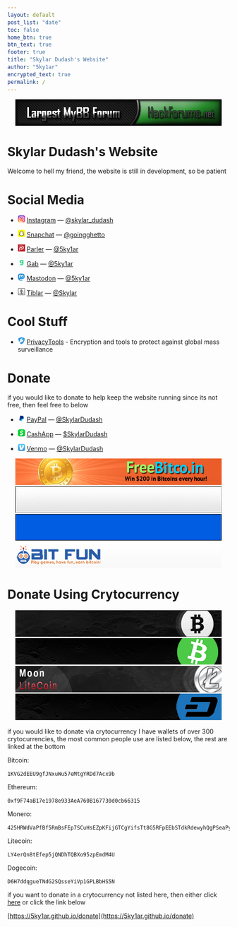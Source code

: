 ```yaml
---
layout: default
post_list: "date"
toc: false
home_btn: true
btn_text: true
footer: true
title: "Skylar Dudash's Website"
author: "5ky1ar"
encrypted_text: true
permalink: /
---
```


<p style="text-align:center;">
<a href="https://hackforums.net/member.php?action=register&referrer=4821228"><img src="https://raw.githubusercontent.com/5ky1ar/5ky1ar.github.io/master/assets/img/hackforums.gif" alt="HackForums - The #1 Best Hacking Forum"></a>
</p>

# Skylar Dudash's Website  

Welcome to hell my friend, the website is still in development, so be patient

# Social Media

<ul>
<p><li><img src="https://raw.githubusercontent.com/5ky1ar/5ky1ar.github.io/master/assets/img/instagram.png" alt="Instagram"> <a href="https://www.instagram.com/skylar_dudash/">Instagram</a> — <a href="https://www.instagram.com/skylar_dudash/">@skylar_dudash</a></li></p>
<p><li><img src="https://raw.githubusercontent.com/5ky1ar/5ky1ar.github.io/master/assets/img/snapchat.png" alt="Snapchat"> <a href="https://snapchat.com/add/goingghetto">Snapchat</a> — <a href="https://snapchat.com/add/goingghetto">@goingghetto</a></li></p>
<p><li><img src="https://raw.githubusercontent.com/5ky1ar/5ky1ar.github.io/master/assets/img/parler.png" alt="Parler"> <a href="https://parler.com/user/5ky1ar">Parler</a> — <a href="https://parler.com/user/5ky1ar">@5ky1ar</a></li></p>
<p><li><img src="https://raw.githubusercontent.com/5ky1ar/5ky1ar.github.io/master/assets/img/gab.png" alt="Gab"> <a href="https://gab.com/5ky1ar">Gab</a> — <a href="https://gab.com/5ky1ar">@5ky1ar</a></li></p>
<p><li><img src="https://raw.githubusercontent.com/5ky1ar/5ky1ar.github.io/master/assets/img/mastodon.png" alt="Mastodon"> <a rel="me" href="https://mastodon.social/@5ky1ar">Mastodon</a> — <a rel="me" href="https://mastodon.social/@5ky1ar">@5ky1ar</a></li></p>
<p><li><img src="https://raw.githubusercontent.com/5ky1ar/5ky1ar.github.io/master/assets/img/tiblar.png" alt="Tiblar"> <a href="https://tiblar.com/Skylar">Tiblar</a> — <a href="https://tiblar.com/Skylar">@Skylar</a></li></p>
</ul>

# Cool Stuff

<ul>
<p><li><img src="https://raw.githubusercontent.com/5ky1ar/5ky1ar.github.io/master/assets/img/privacytools.png" alt="PrivacyTools"> <a href="https://www.privacytools.io">PrivacyTools</a> - Encryption and tools to protect against global mass surveillance</li></p>
</ul>

# Donate
if you would like to donate to help keep the website running since its not free, then feel free to below

<ul>
<p><li><img src="https://raw.githubusercontent.com/5ky1ar/5ky1ar.github.io/master/assets/img/paypal.png" alt="PayPal"> <a href="https://paypal.me/SkylarDudash">PayPal</a> — <a href="https://paypal.me/SkylarDudash">@SkylarDudash</a></li></p>
<p><li><img src="https://raw.githubusercontent.com/5ky1ar/5ky1ar.github.io/master/assets/img/cashapp.png" alt="CashApp"> <a href="https://cash.app/$SkylarDudash">CashApp</a> — <a href="https://cash.app/$SkylarDudash">$SkylarDudash</a></li></p>
<p><li><img src="https://raw.githubusercontent.com/5ky1ar/5ky1ar.github.io/master/assets/img/venmo.png" alt="Venmo"> <a href="https://venmo.com/SkylarDudash">Venmo</a> — <a href="https://venmo.com/SkylarDudash">@SkylarDudash</a></li></p>
</ul>

<p style="text-align:center;">
<a href="https://freebitco.in/?r=38404853"><img src="https://raw.githubusercontent.com/5ky1ar/5ky1ar.github.io/master/assets/img/freebitcoin.png" alt="Win Up To $200 In Free Bitcoins Every Hour!"></a>
<a href="https://bonusbitcoin.co/?ref=3C8AE338426E"><img src="https://raw.githubusercontent.com/5ky1ar/5ky1ar.github.io/master/assets/img/bonusbitcoin.gif" alt="Recieve Up To 5000 Satoshi Every Claim!"></a>
<a href="https://faucetpay.io/?r=620909"><img src="https://raw.githubusercontent.com/5ky1ar/5ky1ar.github.io/master/assets/img/faucetpay.gif" alt="Recieve Instant Pay From Websites!"></a>
<a href="https://bitfun.co/?ref=AAFC954070DC"><img src="https://raw.githubusercontent.com/5ky1ar/5ky1ar.github.io/master/assets/img/bitfun.gif" alt="Earn Bitcoin By Playing Games!"></a>
</p>

# Donate Using Crytocurrency

<p style="text-align:center;">
<a href="https://moonbit.co.in/?ref=225B58C0B997"><img src="https://raw.githubusercontent.com/5ky1ar/5ky1ar.github.io/master/assets/img/moonbtc.gif" alt="Moon Bitcoin"></a>
<a href="https://moonbitcoin.cash/?ref=CD00A4B8C86B"><img src="https://raw.githubusercontent.com/5ky1ar/5ky1ar.github.io/master/assets/img/moonbch.gif" alt="Moon Bitcoin Cash"></a>
<a href="https://moonliteco.in/?ref=EAFA5F7E431C"><img src="https://raw.githubusercontent.com/5ky1ar/5ky1ar.github.io/master/assets/img/moonltc.gif" alt="Moon Litecoin"></a>
<a href="https://moondash.co.in/?ref=722467390EFC"><img src="https://raw.githubusercontent.com/5ky1ar/5ky1ar.github.io/master/assets/img/moondash.gif" alt="Moon Dash"></a>
</p>

if you would like to donate via crytocurrency I have wallets of over 300 crytocurrencies, the most common people use are listed below, the rest are linked at the bottom

Bitcoin:
```
1KVG2dEEU9gfJNxuWu57eMtgYRDd7Acx9b
```  
Ethereum:
```
0xf9F74aB17e1978e933AeA760B167730d0cb66315
```
Monero:
```
425HRWdVaPfBf5RmBsFEp7SCuHsEZpKFijGTCgYifsTt8G5RFpEEbSTdkRdewyhQgPSeaPymC8t4fVduhXUr42swP6ZRsz6
```
Litecoin:
```
LY4erQn8tEfep5jQNDhTQBXo95zpEmdM4U
```
Dogecoin:
```
D6H7ddqgueTNdG2SQsseYiVp1GPLBbHS5N
```
if you want to donate in a crytocurrency not listed here, then either click [here](https://5ky1ar.github.io/donate) or click the link below

[https://5ky1ar.github.io/donate](https://5ky1ar.github.io/donate)